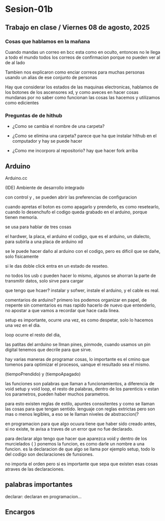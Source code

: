 # Sesion-01b

## Trabajo en clase / Viernes 08 de agosto, 2025

### Cosas que hablamos en la mañana

Cuando mandas un correo en bcc esta como en oculto, entonces no le llega a todo el mundo todos los correos de confirmacion porque no pueden ver al de al lado

Tambien nos explicaron como enciar correos para muchas personas usando un alias de ese conjunto de personas

Hay que considerar los estados de las maquinas electronicas, hablamos de los botones de los ascensores xd, y como aveces en hacer cosas mundanas por no saber como funcionan las cosas las hacemos y utilizamos como edicientes

### Preguntas de de hithub

- ¿Como se cambia el nombre de una carpeta?

- ¿Como se elimina una carpeta? parece que ha que instalar hithub en el computador y hay se puede hacer

- ¿Como me incorporo al repositorio? hay que hacer fork arriba

## Arduino

Arduino.cc

(IDE) Ambiente de desarrollo integrado

con control y , se pueden abrir las preferencias de configuracion

cuando apretas el boton es como apagarlo y prenderlo, es como resetearlo, cuando lo desenchufo el codigo queda grabado en el arduino, porque tienen memoria.

se usa para hablar de tres cosas

el hardwer, la placa, el arduino
el codigo, que es el arduino, un dialecto, para subirla a una placa de arduino xd

se le puede hacer daño al arduino con el codigo, pero es dificil que se dañe, solo fisicamente

si le das doble click entra en un estado de reseteo.

no todos los usb c pueden hacer lo mismo, algunos se ahorran la parte de transmitir datos, solo sirve para cargar

que tengo que hcaer? instalar y sofwer, instale el arduino, y el cable es real.

comentarios de arduino? primero los podemos organizar en papel, de rrepente sin comentarios es mas rapido hacerlo de nuevo que entenderlo, no apostar a que vamos a recordar que hace cada linea.

setup es importante, ocurre una vez, es como despetar, solo lo hacemos una vez en el dia.

loop  ocurre el resto del dia,

las patitas del arrduino se llman pines, pinmode, cuando usamos un pin digital tenemos que decrile para que sirve.

hay varias maneras de programar cosas, lo importante es el cmino que tomenos para optimizar el procesos, uanque el resultado sea el mismo.

(tiempoPrendido) y (tiempoApagado)

las funciones son palabras que llaman a funcionamientos, a diferencia de void setup y void loop, el resto de palabras, dentro de los parenticis v estan los parametros, pueden haber muchos parametros.

para esto existen reglas de estilo, apuntes conssitentes y como se llaman las cosas para que tengan sentido. lenguaje con reglas extrictas pero son mas o menos legibles, a eso se le llaman niveles de abstraccion(?

en programacion para que algo ocuura tiene que haber sido creado antes, si no existe, te avisa a traves de un error que no fue declarado.

para declarar algo tengo que hacer que aparezca void y dentro de los murcielados { } ponemos la funcion, es como darle un nombre a una funcion. es la declaracion de que algo se llama por ejemplo setup, todo lo del codigo son declaraciones de funsiones.

no importa el orden pero si es importante que sepa que existen esas cosas atraves de las declaraciones.

## palabras importantes

declarar: declaran en programacion...





## Encargos
